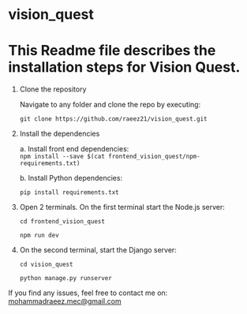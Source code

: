 # vision_quest
# This Readme file describes the installation steps for Vision Quest.

1. Clone the repository
 
    Navigate to any folder and clone the repo by executing:
   
    `git clone https://github.com/raeez21/vision_quest.git`

3. Install the dependencies

   a. Install front end dependencies:  
  `npm install --save $(cat frontend_vision_quest/npm-requirements.txt)`

   b. Install Python dependencies:

   `pip install requirements.txt`
5. Open 2 terminals. On the first terminal start the Node.js server:
  
   `cd frontend_vision_quest`

   `npm run dev`

4. On the second terminal, start the Django server:
   
   `cd vision_quest`
   
   `python manage.py runserver`

If you find any issues, feel free to contact me on: mohammadraeez.mec@gmail.com



